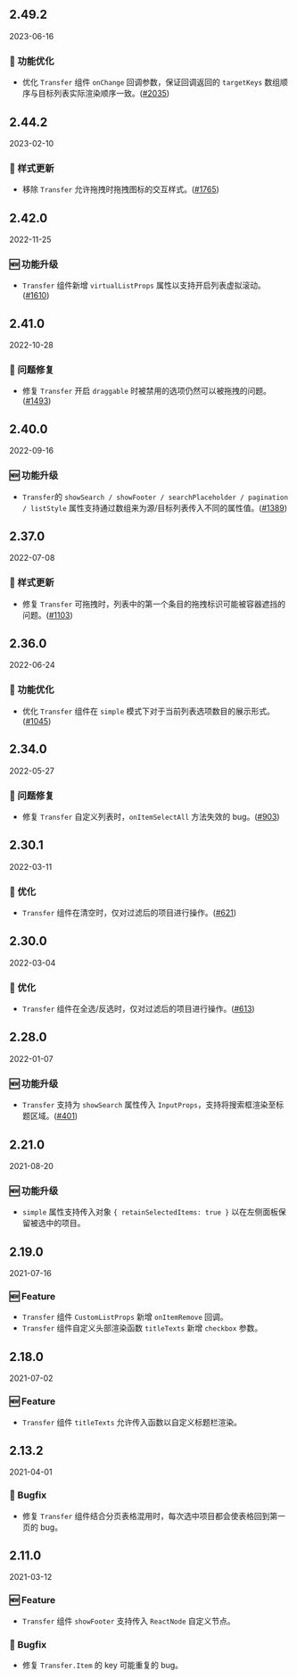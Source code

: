 ## 2.49.2

2023-06-16

### 💎 功能优化

- 优化 `Transfer` 组件 `onChange` 回调参数，保证回调返回的 `targetKeys` 数组顺序与目标列表实际渲染顺序一致。([#2035](https://github.com/arco-design/arco-design/pull/2035))

## 2.44.2

2023-02-10

### 💅 样式更新

- 移除 `Transfer` 允许拖拽时拖拽图标的交互样式。([#1765](https://github.com/arco-design/arco-design/pull/1765))

## 2.42.0

2022-11-25

### 🆕 功能升级

- `Transfer` 组件新增 `virtualListProps` 属性以支持开启列表虚拟滚动。([#1610](https://github.com/arco-design/arco-design/pull/1610))

## 2.41.0

2022-10-28

### 🐛 问题修复

- 修复 `Transfer` 开启 `draggable` 时被禁用的选项仍然可以被拖拽的问题。([#1493](https://github.com/arco-design/arco-design/pull/1493))

## 2.40.0

2022-09-16

### 🆕 功能升级

- `Transfer`的 `showSearch / showFooter / searchPlaceholder / pagination / listStyle` 属性支持通过数组来为源/目标列表传入不同的属性值。([#1389](https://github.com/arco-design/arco-design/pull/1389))

## 2.37.0

2022-07-08

### 💅 样式更新

- 修复 `Transfer` 可拖拽时，列表中的第一个条目的拖拽标识可能被容器遮挡的问题。([#1103](https://github.com/arco-design/arco-design/pull/1103))

## 2.36.0

2022-06-24

### 💎 功能优化

- 优化 `Transfer` 组件在 `simple` 模式下对于当前列表选项数目的展示形式。([#1045](https://github.com/arco-design/arco-design/pull/1045))

## 2.34.0

2022-05-27

### 🐛 问题修复

- 修复 `Transfer` 自定义列表时，`onItemSelectAll` 方法失效的 bug。([#903](https://github.com/arco-design/arco-design/pull/903))

## 2.30.1

2022-03-11

### 💎 优化

- `Transfer` 组件在清空时，仅对过滤后的项目进行操作。([#621](https://github.com/arco-design/arco-design/pull/621))

## 2.30.0

2022-03-04

### 💎 优化

- `Transfer` 组件在全选/反选时，仅对过滤后的项目进行操作。([#613](https://github.com/arco-design/arco-design/pull/613))

## 2.28.0

2022-01-07

### 🆕 功能升级

- `Transfer` 支持为 `showSearch` 属性传入 `InputProps`，支持将搜索框渲染至标题区域。([#401](https://github.com/arco-design/arco-design/pull/401))

## 2.21.0

2021-08-20

### 🆕 功能升级

- `simple` 属性支持传入对象 `{ retainSelectedItems: true }` 以在左侧面板保留被选中的项目。

## 2.19.0

2021-07-16

### 🆕 Feature

- `Transfer` 组件 `CustomListProps` 新增 `onItemRemove` 回调。
- `Transfer` 组件自定义头部渲染函数 `titleTexts` 新增 `checkbox` 参数。

## 2.18.0

2021-07-02

### 🆕 Feature

- `Transfer` 组件 `titleTexts` 允许传入函数以自定义标题栏渲染。

## 2.13.2

2021-04-01

### 🐛 Bugfix

- 修复 `Transfer` 组件结合分页表格混用时，每次选中项目都会使表格回到第一页的 bug。

## 2.11.0

2021-03-12

### 🆕 Feature

- `Transfer` 组件 `showFooter` 支持传入 `ReactNode` 自定义节点。

### 🐛 Bugfix

- 修复 `Transfer.Item` 的 key 可能重复的 bug。

